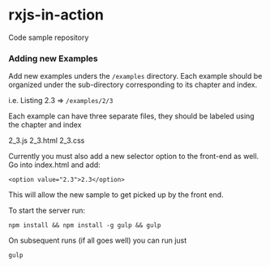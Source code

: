 # rxjs-in-action
Code sample repository

### Adding new Examples

Add new examples unders the `/examples` directory.
Each example should be organized under the sub-directory corresponding to its chapter and index.

i.e. Listing 2.3 => `/examples/2/3`

Each example can have three separate files, they should be labeled using the chapter and index

2_3.js
2_3.html
2_3.css

Currently you must also add a new selector option to the front-end as well.
Go into index.html and add:

`<option value="2.3">2.3</option>`

This will allow the new sample to get picked up by the front end.

To start the server run:

`npm install && npm install -g gulp && gulp`

On subsequent runs (if all goes well) you can run just 

`gulp`
